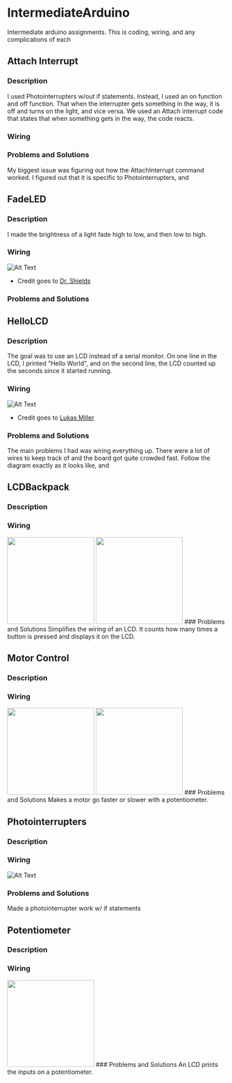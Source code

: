 # IntermediateArduino
Intermediate arduino assignments. This is coding, wiring, and any complications of each 

## Attach Interrupt
### Description
I used Photointerrupters w/out if statements. Instead, I used an on function and off function. That when the interrupter gets something in the way, it is off and turns on the light, and vice versa. We used an Attach interrupt code that states that when something gets in the way, the code reacts.

### Wiring

### Problems and Solutions
My biggest issue was figuring out how the AttachInterrupt command worked. I figured out that it is specific to Photointerrupters, and 


## FadeLED
### Description
I made the brightness of a light fade high to low, and then low to high. 
### Wiring

![Alt Text](https://github.com/emclare21/IntermediateArduino/blob/master/Media/LEDFade.png)

* Credit goes to [Dr. Shields](https://github.com/DoctorShields/CircuitPython)

### Problems and Solutions



## HelloLCD
### Description
The goal was to use an LCD instead of a serial monitor. On one line in the LCD, I printed "Hello World", and on the second line, the LCD counted up the seconds since it started running. 
### Wiring
![Alt Text](https://github.com/emclare21/IntermediateArduino/blob/master/Media/LCD.jpg)
* Credit goes to [Lukas Miller](https://github.com/lmiller87/CircuitPython)
### Problems and Solutions
The main problems I had was wiring everything up. There were a lot of wires to keep track of and the board got quite crowded fast. Follow the diagram exactly as it looks like, and 





## LCDBackpack
### Description

### Wiring
<img src = "Media/LCDBack1.JPG" width="200">
<img src = "Media/LCDBack2.JPG" width="200">
### Problems and Solutions
Simplifies the wiring of an LCD. It counts how many times a button is pressed and displays it on the LCD.





## Motor Control
### Description

### Wiring
<img src = "Media/MotorControl1.JPG" width="200">
<img src = "Media/MotorControl2.JPG" width="200">
### Problems and Solutions
Makes a motor go faster or slower with a potentiometer.






## Photointerrupters
### Description

### Wiring
![Alt Text](https://github.com/emclare21/IntermediateArduino/blob/master/Media/Potentiometer.JPG)
### Problems and Solutions
Made a photointerrupter work w/ if statements





## Potentiometer
### Description

### Wiring
<img src = "Media/Potentiometer.JPG" width="200">
### Problems and Solutions
An LCD prints the inputs on a potentiometer.

